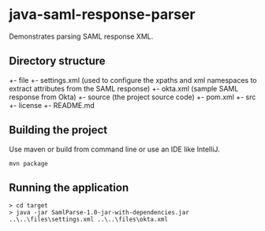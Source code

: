 # java-saml-response-parser
Demonstrates parsing SAML response XML.

## Directory structure
+- file
   +- settings.xml (used to configure the xpaths and xml namespaces to extract attributes from the SAML response)
   +- okta.xml (sample SAML response from Okta)
+- source (the project source code)
   +- pom.xml
   +- src
+- license
+- README.md

## Building the project
Use maven or build from command line or use an IDE like IntelliJ.
```
mvn package
```

## Running the application
```
> cd target
> java -jar SamlParse-1.0-jar-with-dependencies.jar ..\..\files\settings.xml ..\..\files\okta.xml
```
